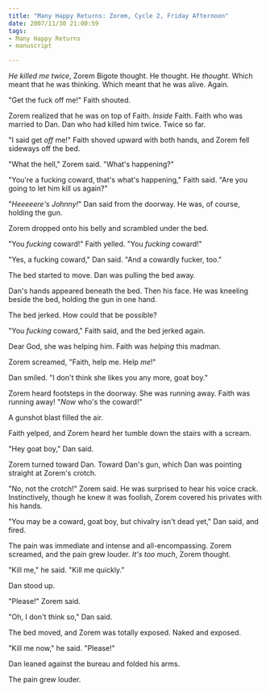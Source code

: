 ```yaml
--- 
title: "Many Happy Returns: Zorem, Cycle 2, Friday Afternoon"
date: 2007/11/30 21:00:59
tags: 
- Many Happy Returns
- manuscript

---
```


<em>He killed me twice</em>, Zorem Bigote thought.  He thought.  He <em>thought</em>.  Which meant that he was thinking.  Which meant that he was alive.  Again.

"Get the fuck off me!" Faith shouted.

Zorem realized that he was on top of Faith.  <em>Inside</em> Faith.  Faith who was married to Dan.  Dan who had killed him twice.  Twice so far.

"I said get <em>off</em> me!"  Faith shoved upward with both hands, and Zorem fell sideways off the bed.

"What the hell," Zorem said.  "What's happening?"

"You're a fucking coward, that's what's happening," Faith said.  "Are you going to let him kill us again?"

"<em>Heeeeere's Johnny!</em>" Dan said from the doorway.  He was, of course, holding the gun.

Zorem dropped onto his belly and scrambled under the bed.

"You <em>fucking</em> coward!" Faith yelled.  "You <em>fucking</em> coward!"

"Yes, a fucking coward," Dan said.  "And a cowardly fucker, too."

The bed started to move.  Dan was pulling the bed away.

Dan's hands appeared beneath the bed.  Then his face.  He was kneeling beside the bed, holding the gun in one hand.

The bed jerked.  How could that be possible?

"You <em>fucking</em> coward," Faith said, and the bed jerked again.

Dear God, she was helping him.  Faith was <em>helping</em> this madman.

Zorem screamed, "Faith, help me.  Help <em>me</em>!"

Dan smiled.  "I don't think she likes you any more, goat boy."

Zorem heard footsteps in the doorway.  She was running away.  Faith was running away!  "<em>Now</em> who's the coward!"

A gunshot blast filled the air.

Faith yelped, and Zorem heard her tumble down the stairs with a scream.

"Hey goat boy," Dan said.

Zorem turned toward Dan.  Toward Dan's gun, which Dan was pointing straight at Zorem's crotch.

"No, not the crotch!" Zorem said.  He was surprised to hear his voice crack.  Instinctively, though he knew it was foolish, Zorem covered his privates with his hands.

"You may be a coward, goat boy, but chivalry isn't dead yet," Dan said, and fired.

The pain was immediate and intense and all-encompassing.  Zorem screamed, and the pain grew louder.  <em>It's too much</em>, Zorem thought.

"Kill me," he said.  "Kill me quickly."

Dan stood up.

"Please!" Zorem said.

"Oh, I don't think so," Dan said.

The bed moved, and Zorem was totally exposed.  Naked and exposed.

"Kill me now," he said.  "Please!"

Dan leaned against the bureau and folded his arms.

The pain grew louder.
